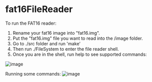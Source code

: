 # fat16FileReader

To run the FAT16 reader:
1) Rename your fat16 image into "fat16.img".
2) Put the "fat16.img" file you want to read into the /image folder.
3) Go to ./src folder and run 'make' 
4) Then run ./FileSystem to  enter the file reader shell.
5) Once you are in the shell, run help to see supported commands:

![image](https://github.com/yahnyshc/fat16FileReader/assets/143096926/fd109f8e-c401-4c0a-80bb-a82c1fc665af)

Running some commands:
![image](https://github.com/yahnyshc/fat16FileReader/assets/143096926/bd445ab6-b25b-43f5-bc2e-a2ffdfe2096d)




